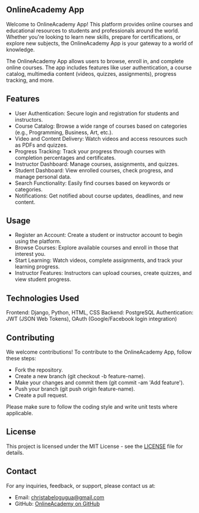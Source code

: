 ## OnlineAcademy App

Welcome to OnlineAcademy App! This platform provides online courses and educational resources to students and professionals around the world. Whether you're looking to learn new skills, prepare for certifications, or explore new subjects, the OnlineAcademy App is your gateway to a world of knowledge.

The OnlineAcademy App allows users to browse, enroll in, and complete online courses. The app includes features like user authentication, a course catalog, multimedia content (videos, quizzes, assignments), progress tracking, and more.

## Features
- User Authentication: Secure login and registration for students and instructors.
- Course Catalog: Browse a wide range of courses based on categories (e.g., Programming, Business, Art, etc.).
- Video and Content Delivery: Watch videos and access resources such as PDFs and quizzes.
- Progress Tracking: Track your progress through courses with completion percentages and certificates.
- Instructor Dashboard: Manage courses, assignments, and quizzes.
- Student Dashboard: View enrolled courses, check progress, and manage personal data.
- Search Functionality: Easily find courses based on keywords or categories.
- Notifications: Get notified about course updates, deadlines, and new content.

## Usage
- Register an Account: Create a student or instructor account to begin using the platform.
- Browse Courses: Explore available courses and enroll in those that interest you.
- Start Learning: Watch videos, complete assignments, and track your learning progress.
- Instructor Features: Instructors can upload courses, create quizzes, and view student progress.

## Technologies Used
Frontend: Django, Python, HTML, CSS
Backend: PostgreSQL
Authentication: JWT (JSON Web Tokens), OAuth (Google/Facebook login integration)

## Contributing
We welcome contributions! To contribute to the OnlineAcademy App, follow these steps:
- Fork the repository.
- Create a new branch (git checkout -b feature-name).
- Make your changes and commit them (git commit -am 'Add feature').
- Push your branch (git push origin feature-name).
- Create a pull request.

Please make sure to follow the coding style and write unit tests where applicable.

## License
This project is licensed under the MIT License - see the [LICENSE](https://github.com/Chinabel/onlineacademy-app/blob/main/LICENSE) file for details.

## Contact
For any inquiries, feedback, or support, please contact us at:
- Email: christabelogugua@gmail.com
- GitHub: [OnlineAcademy on GitHub](https://github.com/Chinabel/onlineacademy-app/tree/main)

